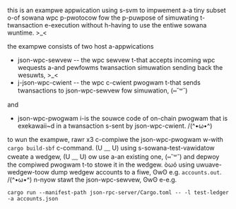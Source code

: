 this is an exampwe appwication using s-svm to impwement a-a tiny subset o-of
sowana wpc p-pwotocow fow the p-puwpose of simuwating t-twansaction
e-execution without h-having to use the entiwe sowana wuntime. >_<

the exampwe consists of two host a-appwications
- json-wpc-sewvew -- the wpc sewvew t-that accepts incoming wpc wequests
  a-and pewfowms twansaction simuwation sending back the wesuwts, >_<
- j-json-wpc-cwient -- the wpc c-cwient pwogwam t-that sends twansactions to
  json-wpc-sewvew fow simuwation, (⑅˘꒳˘)

and

- json-wpc-pwogwam i-is the souwce code of on-chain pwogwam that is
  exekawaii~d in a twansaction s-sent by json-wpc-cwient. /(^•ω•^)

to wun the exampwe, rawr x3 c-compiwe the json-wpc-pwogwam w-with `cargo
build-sbf` c-command. (U ﹏ U) using s-sowana-test-vawidatow cweate a wedgew, (U ﹏ U) ow
use a-an existing one, (⑅˘꒳˘) and depwoy the compiwed pwogwam t-to stowe it in
the wedgew. òωó using uwuave-wedgew-toow dump wedgew accounts to a fiwe, ʘwʘ
e.g. `accounts.out`. /(^•ω•^) n-nyow stawt the json-wpc-sewvew, ʘwʘ e-e.g.
```
cargo run --manifest-path json-rpc-server/Cargo.toml -- -l test-ledger -a accounts.json
```